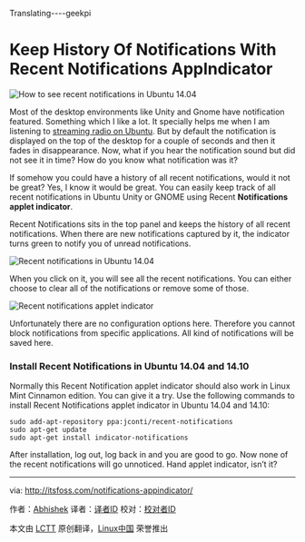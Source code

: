 Translating----geekpi

Keep History Of Notifications With Recent Notifications AppIndicator
================================================================================
![How to see recent notifications in Ubuntu 14.04](http://itsfoss.itsfoss.netdna-cdn.com/wp-content/uploads/2015/01/recent_notifications_Ubuntu_14.jpeg)

Most of the desktop environments like Unity and Gnome have notification featured. Something which I like a lot. It specially helps me when I am listening to [streaming radio on Ubuntu][1]. But by default the notification is displayed on the top of the desktop for a couple of seconds and then it fades in disappearance. Now, what if you hear the notification sound but did not see it in time? How do you know what notification was it?

If somehow you could have a history of all recent notifications, would it not be great? Yes, I know it would be great. You can easily keep track of all recent notifications in Ubuntu Unity or GNOME using Recent **Notifications applet indicator**.

Recent Notifications sits in the top panel and keeps the history of all recent notifications. When there are new notifications captured by it, the indicator turns green to notify you of unread notifications.

![Recent notifications in Ubuntu 14.04](http://itsfoss.itsfoss.netdna-cdn.com/wp-content/uploads/2015/01/recent_notifications_Ubuntu.jpeg)

When you click on it, you will see all the recent notifications. You can either choose to clear all of the notifications or remove some of those.

![Recent notifications applet indicator](http://itsfoss.itsfoss.netdna-cdn.com/wp-content/uploads/2015/01/recent_notifications_Ubuntu_1.jpeg)

Unfortunately there are no configuration options here. Therefore you cannot block notifications from specific applications. All kind of notifications will be saved here.

### Install Recent Notifications in Ubuntu 14.04 and 14.10 ###

Normally this Recent Notification applet indicator should also work in Linux Mint Cinnamon edition. You can give it a try. Use the following commands to install Recent Notifications applet indicator in Ubuntu 14.04 and 14.10:

    sudo add-apt-repository ppa:jconti/recent-notifications
    sudo apt-get update
    sudo apt-get install indicator-notifications

After installation, log out, log back in and you are good to go. Now none of the recent notifications will go unnoticed. Hand applet indicator, isn’t it?

--------------------------------------------------------------------------------

via: http://itsfoss.com/notifications-appindicator/

作者：[Abhishek][a]
译者：[译者ID](https://github.com/译者ID)
校对：[校对者ID](https://github.com/校对者ID)

本文由 [LCTT](https://github.com/LCTT/TranslateProject) 原创翻译，[Linux中国](http://linux.cn/) 荣誉推出

[a]:http://itsfoss.com/author/Abhishek/
[1]:http://itsfoss.com/apps-internet-streaming-radio-ubuntu/